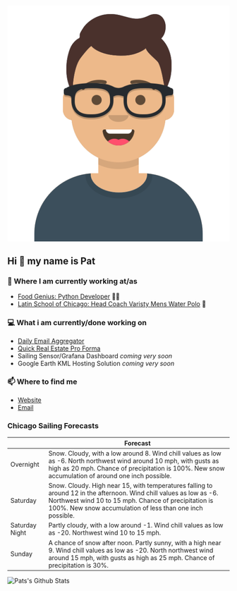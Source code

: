 [![Social banner for p-j-falconer](https://raw.githubusercontent.com/P-J-FALCONER/P-J-FALCONER/master/assets/avataaars.svg)](https://patfalconer.com/)
## Hi :wave: my name is Pat

### 💼 Where I am currently working at/as
- [Food Genius: Python Developer](https://getfoodgenius.com/) 🍔🐍
- [Latin School of Chicago: Head Coach Varisty Mens Water Polo](https://www.latinschool.org/) 🤽


### 💻 What i am currently/done working on
 - [Daily Email Aggregator](https://github.com/P-J-FALCONER/dott_daily_mail)
 - [Quick Real Estate Pro Forma](https://github.com/P-J-FALCONER/henry)
 - Sailing Sensor/Grafana Dashboard *coming very soon*
 - Google Earth KML Hosting Solution *coming very soon*

### 📫 Where to find me
 - [Website](https://patfalconer.com/)
 - [Email](mailto:patrick.j.falconer@gmail.com)


### Chicago Sailing Forecasts
|   | Forecast  |
|---|---|
| Overnight | Snow. Cloudy, with a low around 8. Wind chill values as low as -6. North northwest wind around 10 mph, with gusts as high as 20 mph. Chance of precipitation is 100%. New snow accumulation of around one inch possible. |
| Saturday | Snow. Cloudy. High near 15, with temperatures falling to around 12 in the afternoon. Wind chill values as low as -6. Northwest wind 10 to 15 mph. Chance of precipitation is 100%. New snow accumulation of less than one inch possible. |
| Saturday Night | Partly cloudy, with a low around -1. Wind chill values as low as -20. Northwest wind 10 to 15 mph. |
| Sunday | A chance of snow after noon. Partly sunny, with a high near 9. Wind chill values as low as -20. North northwest wind around 15 mph, with gusts as high as 25 mph. Chance of precipitation is 30%. |

![Pats's Github Stats](https://github-readme-stats.vercel.app/api?username=p-j-falconer&show_icons=true&theme=radical)
